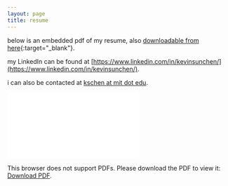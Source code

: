 ```yaml
---
layout: page
title: resume
---
```



below is an embedded pdf of my resume, also [downloadable from here](/assets/pdfs/Chen.Kevin.Resume.pdf){:target="_blank"}.

my LinkedIn can be found at [https://www.linkedin.com/in/kevinsunchen/](https://www.linkedin.com/in/kevinsunchen/).

i can also be contacted at [kschen at mit dot edu](mailto:kschen@mit.edu).


<object data="/assets/pdfs/Chen.Kevin.Resume.pdf" width="100%" height="1000px" type='application/pdf'>
 <embed src="/assets/pdfs/Chen.Kevin.Resume.pdf">
        <p>This browser does not support PDFs. Please download the PDF to view it: <a href="/assets/pdfs/Chen.Kevin.Resume.pdf">Download PDF</a>.</p>
    </embed>
</object>